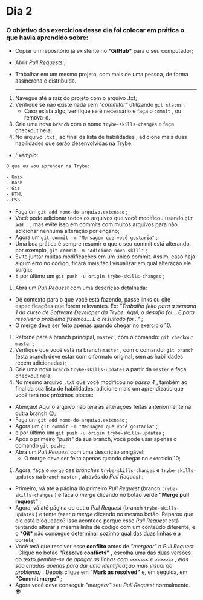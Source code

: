 # Dia 2

### O objetivo dos exercicios desse dia foi colocar em prática o que havia aprendido sobre:

- Copiar um repositório já existente no ***GitHub\*** para o seu computador;

- Abrir *Pull Requests* ;

- Trabalhar em um mesmo projeto, com mais de uma pessoa, de forma assíncrona e distribuída.

  ***






1. Navegue até a raiz do projeto com o arquivo .txt;
2. Verifique se não existe nada sem *"commitar"* utilizando `git status` :
   - Caso exista algo, verifique se é necessário e faça o `commit` , ou remova-o.
3. Crie uma nova `branch` com o nome `trybe-skills-changes` e faça checkout nela;
4. No arquivo `.txt` , ao final da lista de habilidades , adicione mais duas habilidades que serão desenvolvidas na Trybe:

- *Exemplo:*

```txt
O que eu vou aprender na Trybe:

- Unix
- Bash
- Git
- HTML
- CSS
```

- Faça um `git add nome-do-arquivo.extensao` ;
- Você pode adicionar todos os arquivos que você modificou usando `git add .` , mas evite isso em commits com muitos arquivos para não adicionar nenhuma alteração por engano;
- Agora um `git commit -m "Mensagem que você gostaria"` ;
- Uma boa prática é sempre resumir o que o seu commit está alterando, por exemplo, `git commit -m "Adiciona nova skill"` ;
- Evite juntar muitas modificações em um único commit. Assim, caso haja algum erro no código, ficará mais fácil visualizar em qual alteração ele surgiu;
- E por último um `git push -u origin trybe-skills-changes` ;

1. Abra um *Pull Request* com uma descrição detalhada:

- Dê contexto para o que você está fazendo, passe links ou cite especificações que forem relevantes. Ex: *"Trabalho feito para a semana 1 do curso de Software Developer da Trybe. Aqui, o desafio foi... E para resolver o problema fizemos... E o resultado foi..."* ;
- O merge deve ser feito apenas quando chegar no exercício 10.

1. Retorne para a branch principal, `master` , com o comando: `git checkout master` ;
2. Verifique que você está na branch `master` , com o comando: `git branch` (esta branch deve estar com o formato original, sem as habilidades recém adicionadas);
3. Crie uma nova `branch` `trybe-skills-updates` a partir da `master` e faça checkout nela;
4. No mesmo arquivo `.txt` que você modificou no *passo 4* , também ao final da sua lista de habilidades, adicione mais um aprendizado que você terá nos próximos blocos:

- Atenção! Aqui o arquivo não terá as alterações feitas anteriormente na outra branch 😉;
- Faça um `git add nome-do-arquivo.extensao` ;
- Agora um `git commit -m "Mensagem que você gostaria"` ;
- e por último um `git push -u origin trybe-skills-updates` ;
- Após o primeiro *"push"* da sua branch, você pode usar apenas o comando `git push` ;
- Abra um *Pull Request* com uma descrição amigável:
  - O merge deve ser feito apenas quando chegar no exercício 10;

1. Agora, faça o `merge` das *branches* `trybe-skills-changes` e `trybe-skills-updates` na `branch` `master` , através do *Pull Request* :

- Primeiro, vá até a página do primeiro *Pull Request* (branch `trybe-skills-changes` ) e faça o *merge* clicando no botão verde **"Merge pull request"** ;
- Agora, vá até página do outro *Pull Request* (branch `trybe-skills-updates` ) e tente fazer o *merge* clicando no mesmo botão. Reparou que ele está bloqueado? Isso acontece porque esse *Pull Request* está tentando alterar a mesma linha de código com um conteúdo diferente, e o ***Git\*** não consegue determinar sozinho qual das duas linhas é a correta;
- Você terá que resolver esse **conflito** antes de *"mergear"* o *Pull Request* . Clique no botão **"Resolve conflicts"** , escolha uma das duas versões do texto *(lembre-se de apagar as linhas com `<<<<<<<` e `>>>>>>>` , elas são criadas apenas para dar uma identificação mais visual ao problema)* . Depois clique em **"Mark as resolved"** e, em seguida, em **"Commit merge"** ;
- Agora você deve conseguir *"mergear"* seu *Pull Request* normalmente. 😎
